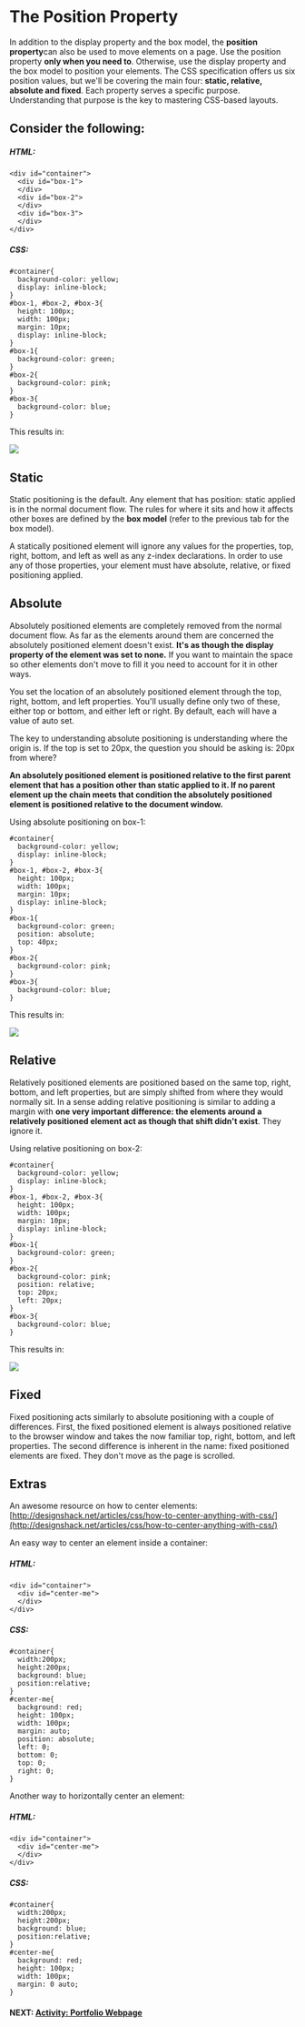 # The Position Property

In addition to the display property and the box model, the **position property**can also be used to move elements on a page. Use the position property **only when you need to**. Otherwise, use the display property and the box model to position your elements. The CSS specification offers us six position values, but we'll be covering the main four: **static, relative, absolute and fixed**. Each property serves a specific purpose. Understanding that purpose is the key to mastering CSS-based layouts.

## **Consider the following:**

##### HTML:
```
<div id="container">
  <div id="box-1">
  </div>
  <div id="box-2">
  </div>
  <div id="box-3">
  </div>
</div>
```
##### CSS:

```
#container{
  background-color: yellow;
  display: inline-block;
}
#box-1, #box-2, #box-3{
  height: 100px;
  width: 100px;
  margin: 10px;
  display: inline-block;
}
#box-1{
  background-color: green;
}
#box-2{
  background-color: pink;
}
#box-3{
  background-color: blue;
}
```

This results in:

![](http://s3.amazonaws.com/General_V88/boomyeah/company_209/chapter_2135/handouts/chapter2135_1514_positioning-03.gif)

## **Static**

Static positioning is the default. Any element that has position: static applied is in the normal document flow. The rules for where it sits and how it affects other boxes are defined by the **box model** (refer to the previous tab for the box model).

A statically positioned element will ignore any values for the properties, top, right, bottom, and left as well as any z-index declarations. In order to use any of those properties, your element must have absolute, relative, or fixed positioning applied.

## **Absolute**

Absolutely positioned elements are completely removed from the normal document flow. As far as the elements around them are concerned the absolutely positioned element doesn't exist. **It's as though the display property of the element was set to none.** If you want to maintain the space so other elements don't move to fill it you need to account for it in other ways.

You set the location of an absolutely positioned element through the top, right, bottom, and left properties. You'll usually define only two of these, either top or bottom, and either left or right. By default, each will have a value of auto set.

The key to understanding absolute positioning is understanding where the origin is. If the top is set to 20px, the question you should be asking is: 20px from where?

**An absolutely positioned element is positioned relative to the first parent element that has a position other than static applied to it. If no parent element up the chain meets that condition the absolutely positioned element is positioned relative to the document window.**

Using absolute positioning on box-1:

```
#container{
  background-color: yellow;
  display: inline-block;
}
#box-1, #box-2, #box-3{
  height: 100px;
  width: 100px;
  margin: 10px;
  display: inline-block;
}
#box-1{
  background-color: green;
  position: absolute;
  top: 40px;
}
#box-2{
  background-color: pink;
}
#box-3{
  background-color: blue;
}
```

This results in:

![](http://s3.amazonaws.com/General_V88/boomyeah/company_209/chapter_2135/handouts/chapter2135_1515_absolute-03.gif)

## **Relative**

Relatively positioned elements are positioned based on the same top, right, bottom, and left properties, but are simply shifted from where they would normally sit. In a sense adding relative positioning is similar to adding a margin with **one very important difference: the elements around a relatively positioned element act as though that shift didn't exist**. They ignore it.

Using relative positioning on box-2:

```
#container{
  background-color: yellow;
  display: inline-block;
}
#box-1, #box-2, #box-3{
  height: 100px;
  width: 100px;
  margin: 10px;
  display: inline-block;
}
#box-1{
  background-color: green;
}
#box-2{
  background-color: pink;
  position: relative;
  top: 20px;
  left: 20px;
}
#box-3{
  background-color: blue;
}
```

This results in:

![](http://s3.amazonaws.com/General_V88/boomyeah/company_209/chapter_2135/handouts/chapter2135_1516_relative-03.gif)

## **Fixed**

Fixed positioning acts similarly to absolute positioning with a couple of differences. First, the fixed positioned element is always positioned relative to the browser window and takes the now familiar top, right, bottom, and left properties. The second difference is inherent in the name: fixed positioned elements are fixed. They don't move as the page is scrolled.

## **Extras**

An awesome resource on how to center elements: [http://designshack.net/articles/css/how-to-center-anything-with-css/](http://designshack.net/articles/css/how-to-center-anything-with-css/)

An easy way to center an element inside a container:

##### HTML:
```
<div id="container">
  <div id="center-me">
  </div>
</div>
```
##### CSS:

```
#container{
  width:200px;
  height:200px;
  background: blue;
  position:relative;
}
#center-me{
  background: red;
  height: 100px;
  width: 100px;
  margin: auto;
  position: absolute;
  left: 0;
  bottom: 0;
  top: 0;
  right: 0;
}
```

Another way to horizontally center an element:

##### HTML:
```
<div id="container">
  <div id="center-me">
  </div>
</div>
```
##### CSS:

```
#container{
  width:200px;
  height:200px;
  background: blue;
  position:relative;
}
#center-me{
  background: red;
  height: 100px;
  width: 100px;
  margin: 0 auto;
}
```
#### NEXT: [Activity: Portfolio Webpage](./portfolio_activity.md)
